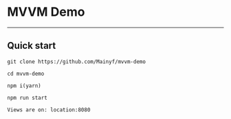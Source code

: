 # MVVM Demo

----

## Quick start

```
git clone https://github.com/Mainyf/mvvm-demo

cd mvvm-demo

npm i(yarn)

npm run start

Views are on: location:8080

```